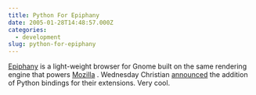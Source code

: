 ```yaml
---
title: Python For Epiphany
date: 2005-01-28T14:48:57.000Z
categories:
  - development
slug: python-for-epiphany
---
```

[Epiphany][1]  is a light-weight browser for Gnome built on the same rendering engine that powers [Mozilla][2] . Wednesday Christian [announced][3]  the addition of Python bindings for their extensions. Very cool.



 [1]: http://www.gnome.org/projects/epiphany/
 [2]: http://mozilla.org
 [3]: http://mail.gnome.org/archives/gnome-announce-list/2005-January/msg00064.html

